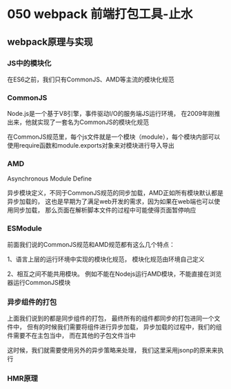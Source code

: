 # 050 webpack 前端打包工具-止水


## webpack原理与实现


### JS中的模块化

在ES6之前，我们只有CommonJS、AMD等主流的模块化规范



### CommonJS

Node.js是一个基于V8引擎，事件驱动I/O的服务端JS运行环境，
在2009年刚推出来，他就实现了一套名为CommonJS的模块化规范

在CommonJS规范里，每个js文件就是一个模块（module），每个模块内部可以
使用require函数和module.exports对象来对模块进行导入导出




### AMD

Asynchronous Module Define

异步模块定义，不同于CommonJS规范的同步加载，AMD正如所有模块默认都是异步加载的，
这也是早期为了满足web开发的需求，因为如果在web端也可以使用同步加载，
那么页面在解析脚本文件的过程中可能使得页面暂停响应


### ESModule


前面我们说的CommonJS规范和AMD规范都有这么几个特点：

1、语言上层的运行环境中实现的模块化规范，
模块化规范由环境自己定义

2、相互之间不能共用模块。
例如不能在Nodejs运行AMD模块，不能直接在浏览器运行CommonJS模块







### 异步组件的打包

上面我们说到的都是同步组件的打包，
最终所有的组件都同步的打包进同一个文件中，
但有的时候我们需要将组件进行异步加载，
异步加载的过程中，我们的组件需要不在主包当中，
而在其他的子包文件当中

这时候，我们就需要使用另外的异步策略来处理，
我们这里采用jsonp的原来来执行




### HMR原理

